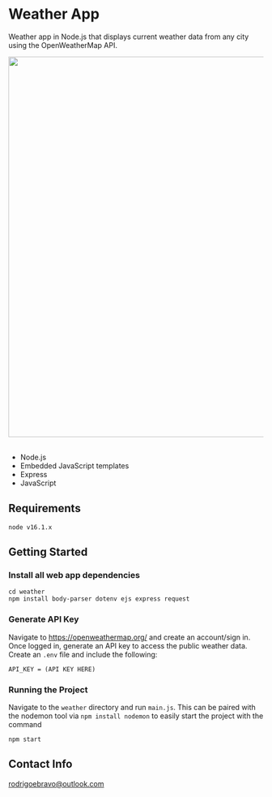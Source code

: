 # Weather App
Weather app in Node.js that displays current weather data from any city using the OpenWeatherMap API.
<div align="center">
  <img src="https://user-images.githubusercontent.com/89810908/149850177-55a81ae5-2509-4a3b-bb8a-7290ac118e21.PNG" width="750"></img>
</div>
<br>

- Node.js
- Embedded JavaScript templates
- Express
- JavaScript


## Requirements
```
node v16.1.x
```

## Getting Started
### Install all web app dependencies
```
cd weather
npm install body-parser dotenv ejs express request
```
### Generate API Key
Navigate to https://openweathermap.org/ and create an account/sign in. 
Once logged in, generate an API key to access the public weather data.
Create an ``.env`` file and include the following:
```
API_KEY = (API KEY HERE)
```

### Running the Project
Navigate to the `weather` directory and run `main.js`. This can be paired
with the nodemon tool via `npm install nodemon` to easily start the project with the command
```
npm start
```

## Contact Info
rodrigoebravo@outlook.com


